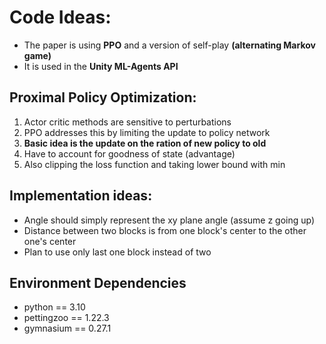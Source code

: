 # Code Ideas:
- The paper is using __PPO__ and a version of self-play __(alternating Markov game)__
- It is used in the __Unity ML-Agents API__

## Proximal Policy Optimization:
1. Actor critic methods are sensitive to perturbations
2. PPO addresses this by limiting the update to policy network
3. __Basic idea is the update on the ration of new policy to old__
4. Have to account for goodness of state (advantage)
5. Also clipping the loss function and taking lower bound with min


## Implementation ideas:
- Angle should simply represent the xy plane angle (assume z going up)
- Distance between two blocks is from one block's center to the other one's center
- Plan to use only last one block instead of two

## Environment Dependencies
- python == 3.10
- pettingzoo == 1.22.3
- gymnasium == 0.27.1

